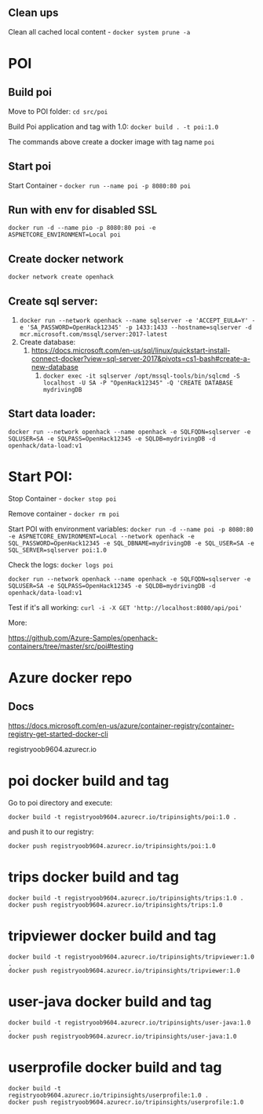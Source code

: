 ## Clean ups

Clean all cached local content - `docker system prune -a`

# POI

## Build poi

Move to POI folder: `cd src/poi`

Build Poi application and tag with 1.0: `docker build . -t poi:1.0`

The commands above create a docker image with tag name `poi`

## Start poi

Start Container - `docker run --name poi -p 8080:80 poi`

## Run with env for disabled SSL

`docker run -d --name pio -p 8080:80 poi -e ASPNETCORE_ENVIRONMENT=Local poi`

## Create docker network

`docker network create openhack`

## Create sql server:

1. `docker run --network openhack --name sqlserver -e 'ACCEPT_EULA=Y' -e 'SA_PASSWORD=OpenHack12345' -p 1433:1433 --hostname=sqlserver -d mcr.microsoft.com/mssql/server:2017-latest`
2. Create database:
   1.  https://docs.microsoft.com/en-us/sql/linux/quickstart-install-connect-docker?view=sql-server-2017&pivots=cs1-bash#create-a-new-database
       1.  `docker exec -it sqlserver /opt/mssql-tools/bin/sqlcmd -S localhost -U SA -P "OpenHack12345" -Q 'CREATE DATABASE mydrivingDB`

## Start data loader:

`docker run --network openhack --name openhack -e SQLFQDN=sqlserver -e SQLUSER=SA -e SQLPASS=OpenHack12345 -e SQLDB=mydrivingDB -d openhack/data-load:v1`

# Start POI:
Stop Container - `docker stop poi`

Remove container - `docker rm poi`

Start POI with environment variables: `docker run -d --name poi -p 8080:80 -e ASPNETCORE_ENVIRONMENT=Local --network openhack -e SQL_PASSWORD=OpenHack12345 -e SQL_DBNAME=mydrivingDB -e SQL_USER=SA -e SQL_SERVER=sqlserver poi:1.0`

Check the logs: `docker logs poi`

`docker run --network openhack --name openhack -e SQLFQDN=sqlserver -e SQLUSER=SA -e SQLPASS=OpenHack12345 -e SQLDB=mydrivingDB -d openhack/data-load:v1`

Test if it's all working:
`curl -i -X GET 'http://localhost:8080/api/poi'`

More:

https://github.com/Azure-Samples/openhack-containers/tree/master/src/poi#testing


# Azure docker repo

## Docs
https://docs.microsoft.com/en-us/azure/container-registry/container-registry-get-started-docker-cli

registryoob9604.azurecr.io

# poi docker build and tag
Go to poi directory and execute:

`docker build -t registryoob9604.azurecr.io/tripinsights/poi:1.0 .`

and push it to our registry:

`docker push registryoob9604.azurecr.io/tripinsights/poi:1.0`

# trips docker build and tag
```
docker build -t registryoob9604.azurecr.io/tripinsights/trips:1.0 .
docker push registryoob9604.azurecr.io/tripinsights/trips:1.0
```

# tripviewer docker build and tag
```
docker build -t registryoob9604.azurecr.io/tripinsights/tripviewer:1.0 .
docker push registryoob9604.azurecr.io/tripinsights/tripviewer:1.0
```

# user-java docker build and tag
```
docker build -t registryoob9604.azurecr.io/tripinsights/user-java:1.0 .
docker push registryoob9604.azurecr.io/tripinsights/user-java:1.0
```

# userprofile docker build and tag
```
docker build -t registryoob9604.azurecr.io/tripinsights/userprofile:1.0 .
docker push registryoob9604.azurecr.io/tripinsights/userprofile:1.0
```